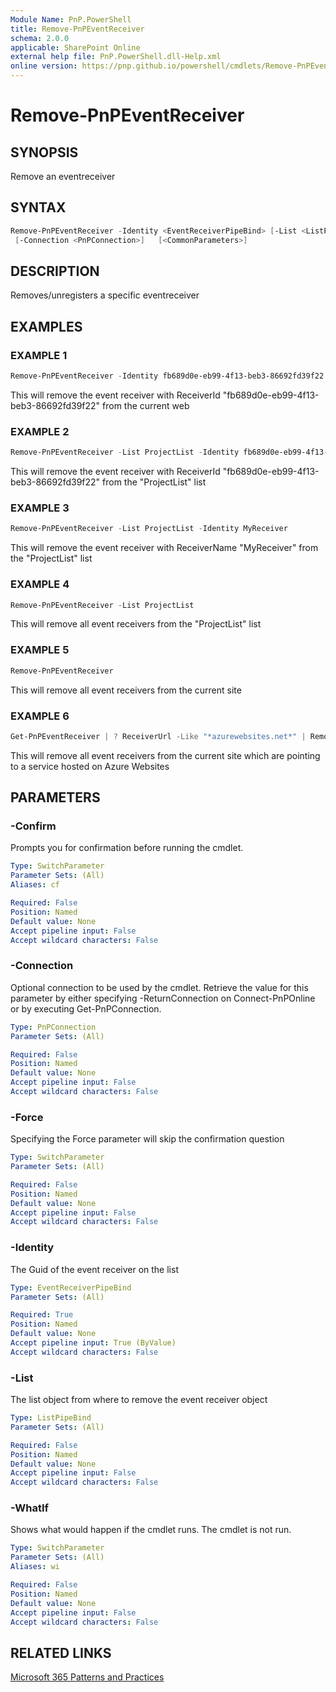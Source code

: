 ```yaml
---
Module Name: PnP.PowerShell
title: Remove-PnPEventReceiver
schema: 2.0.0
applicable: SharePoint Online
external help file: PnP.PowerShell.dll-Help.xml
online version: https://pnp.github.io/powershell/cmdlets/Remove-PnPEventReceiver.html
---
```

 
# Remove-PnPEventReceiver

## SYNOPSIS
Remove an eventreceiver

## SYNTAX

```powershell
Remove-PnPEventReceiver -Identity <EventReceiverPipeBind> [-List <ListPipeBind>] [-Force] 
 [-Connection <PnPConnection>]   [<CommonParameters>]
```

## DESCRIPTION
Removes/unregisters a specific eventreceiver

## EXAMPLES

### EXAMPLE 1
```powershell
Remove-PnPEventReceiver -Identity fb689d0e-eb99-4f13-beb3-86692fd39f22
```

This will remove the event receiver with ReceiverId "fb689d0e-eb99-4f13-beb3-86692fd39f22" from the current web

### EXAMPLE 2
```powershell
Remove-PnPEventReceiver -List ProjectList -Identity fb689d0e-eb99-4f13-beb3-86692fd39f22
```

This will remove the event receiver with ReceiverId "fb689d0e-eb99-4f13-beb3-86692fd39f22" from the "ProjectList" list

### EXAMPLE 3
```powershell
Remove-PnPEventReceiver -List ProjectList -Identity MyReceiver
```

This will remove the event receiver with ReceiverName "MyReceiver" from the "ProjectList" list

### EXAMPLE 4
```powershell
Remove-PnPEventReceiver -List ProjectList
```

This will remove all event receivers from the "ProjectList" list

### EXAMPLE 5
```powershell
Remove-PnPEventReceiver
```

This will remove all event receivers from the current site

### EXAMPLE 6
```powershell
Get-PnPEventReceiver | ? ReceiverUrl -Like "*azurewebsites.net*" | Remove-PnPEventReceiver
```

This will remove all event receivers from the current site which are pointing to a service hosted on Azure Websites

## PARAMETERS

### -Confirm
Prompts you for confirmation before running the cmdlet.

```yaml
Type: SwitchParameter
Parameter Sets: (All)
Aliases: cf

Required: False
Position: Named
Default value: None
Accept pipeline input: False
Accept wildcard characters: False
```

### -Connection
Optional connection to be used by the cmdlet. Retrieve the value for this parameter by either specifying -ReturnConnection on Connect-PnPOnline or by executing Get-PnPConnection.

```yaml
Type: PnPConnection
Parameter Sets: (All)

Required: False
Position: Named
Default value: None
Accept pipeline input: False
Accept wildcard characters: False
```

### -Force
Specifying the Force parameter will skip the confirmation question

```yaml
Type: SwitchParameter
Parameter Sets: (All)

Required: False
Position: Named
Default value: None
Accept pipeline input: False
Accept wildcard characters: False
```

### -Identity
The Guid of the event receiver on the list

```yaml
Type: EventReceiverPipeBind
Parameter Sets: (All)

Required: True
Position: Named
Default value: None
Accept pipeline input: True (ByValue)
Accept wildcard characters: False
```

### -List
The list object from where to remove the event receiver object

```yaml
Type: ListPipeBind
Parameter Sets: (All)

Required: False
Position: Named
Default value: None
Accept pipeline input: False
Accept wildcard characters: False
```



### -WhatIf
Shows what would happen if the cmdlet runs. The cmdlet is not run.

```yaml
Type: SwitchParameter
Parameter Sets: (All)
Aliases: wi

Required: False
Position: Named
Default value: None
Accept pipeline input: False
Accept wildcard characters: False
```

## RELATED LINKS

[Microsoft 365 Patterns and Practices](https://aka.ms/m365pnp)

